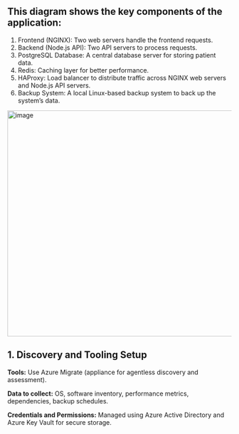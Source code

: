## This diagram shows the key components of the application:
1. Frontend (NGINX): Two web servers handle the frontend requests.
2. Backend (Node.js API): Two API servers to process requests.
3. PostgreSQL Database: A central database server for storing patient data.
4. Redis: Caching layer for better performance.
5. HAProxy: Load balancer to distribute traffic across NGINX web servers and Node.js API servers.
6. Backup System: A local Linux-based backup system to back up the system’s data.

<img width="508" alt="image" src="https://github.com/user-attachments/assets/614cc2cd-250e-4457-bb6b-d3e28095798e" />



## 1. Discovery and Tooling Setup

**Tools:**  Use Azure Migrate (appliance for agentless discovery and assessment).

**Data to collect:**  OS, software inventory, performance metrics, dependencies, backup schedules.

**Credentials and Permissions:**  Managed using Azure Active Directory and Azure Key Vault for secure storage.

